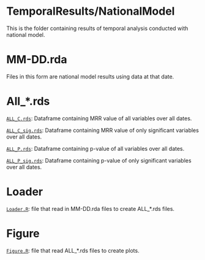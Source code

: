 # TemporalResults/NationalModel
This is the folder containing results of temporal analysis conducted with national model.

# MM-DD.rda

Files in this form are national model results using data at that date.

# All_*.rds

[`ALL_C.rds`](https://github.com/TheRensselaerIDEA/COVID-Notebooks/tree/MergeSD/Social_Determinants/TemporalResults/NationalModel/ALL_C.rds): Dataframe containing MRR value of all variables over all dates.

[`ALL_C_sig.rds`](https://github.com/TheRensselaerIDEA/COVID-Notebooks/tree/MergeSD/Social_Determinants/TemporalResults/NationalModel/ALL_C_sig.rds): Dataframe containing MRR value of only significant variables over all dates.

[`ALL_P.rds`](https://github.com/TheRensselaerIDEA/COVID-Notebooks/tree/MergeSD/Social_Determinants/TemporalResults/NationalModel/ALL_P.rds): Dataframe containing p-value of all variables over all dates.

[`ALL_P_sig.rds`](https://github.com/TheRensselaerIDEA/COVID-Notebooks/tree/MergeSD/Social_Determinants/TemporalResults/NationalModel/ALL_P_sig.rds): Dataframe containing p-value of only significant variables over all dates.

# Loader

[`Loader.R`](https://github.com/TheRensselaerIDEA/COVID-Notebooks/tree/MergeSD/Social_Determinants/TemporalResults/NationalModel/Loader.R): file that read in MM-DD.rda files to create ALL_*.rds files.

# Figure

[`Figure.R`](https://github.com/TheRensselaerIDEA/COVID-Notebooks/tree/MergeSD/Social_Determinants/TemporalResults/NationalModel/Figure.R): file that read ALL_*.rds files to create plots.